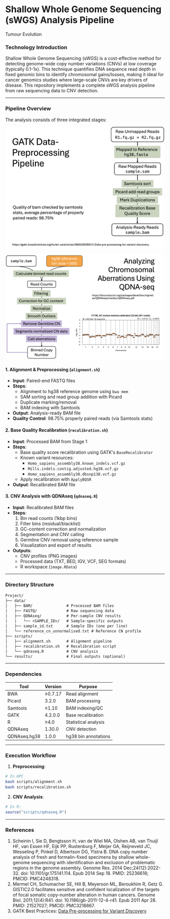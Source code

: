 # Shallow Whole Genome Sequencing (sWGS) Analysis Pipeline      
Tumour Evolution      

### Technology Introduction    
Shallow Whole Genome Sequencing (sWGS) is a cost-effective method for detecting genome-wide copy number variations (CNVs) at low coverage (typically 0.1-1x). This technique quantifies DNA sequence read depth in fixed genomic bins to identify chromosomal gains/losses, making it ideal for cancer genomics studies where large-scale CNVs are key drivers of disease. This repository implements a complete sWGS analysis pipeline from raw sequencing data to CNV detection.      

---

### Pipeline Overview
The analysis consists of three integrated stages:

<p align="center">
    <img src="images/Picture1.png" alt="Picture1" width="500">
</p>

<p align="center">
    <img src="images/Picture2.png" alt="Picture2" width="500">
</p>

#### 1. Alignment & Preprocessing (`alignment.sh`)
- **Input**: Paired-end FASTQ files
- **Steps**:
  - Alignment to hg38 reference genome using `bwa mem`
  - SAM sorting and read group addition with Picard
  - Duplicate marking/removal
  - BAM indexing with Samtools
- **Output**: Analysis-ready BAM file
- **Quality Control**: 98.75% properly paired reads (via Samtools stats)

#### 2. Base Quality Recalibration (`recalibration.sh`)
- **Input**: Processed BAM from Stage 1
- **Steps**:
  - Base quality score recalibration using GATK's `BaseRecalibrator`
  - Known variant resources: 
    - `Homo_sapiens_assembly38.known_indels.vcf.gz`
    - `Mills.indels.contig.adjusted.hg38.vcf.gz`
    - `Homo_sapiens_assembly38.dbsnp138.vcf.gz`
  - Apply recalibration with `ApplyBQSR`
- **Output**: Recalibrated BAM file


#### 3. CNV Analysis with QDNAseq (`qdnaseq.R`)
- **Input**: Recalibrated BAM files
- **Steps**:
  1. Bin read counts (1kbp bins)
  2. Filter bins (residual/blacklist)
  3. GC-content correction and normalization
  4. Segmentation and CNV calling
  5. Germline CNV removal using reference sample
  6. Visualization and export of results
- **Outputs**:
  - CNV profiles (PNG images)
  - Processed data (TXT, BED, IGV, VCF, SEG formats)
  - R workspace (`image.RData`)

---

### Directory Structure
```
Project/
├── data/
│   ├── BAM/               # Processed BAM files
│   ├── FASTQ/             # Raw sequencing data
│   ├── QDNAseq/           # Per-sample CNV results
│   │   └── <SAMPLE_ID>/   # Sample-specific outputs
│   ├── sample_id.txt      # Sample IDs (one per line)
│   └── reference_cn_unnormalised.txt # Reference CN profile
├── scripts/
│   ├── alignment.sh       # Alignment pipeline
│   ├── recalibration.sh   # Recalibration script
│   └── qdnaseq.R          # CNV analysis
└── results/               # Final outputs (optional)
```

---

### Dependencies
| Tool          | Version       | Purpose                     |
|---------------|---------------|----------------------------|
| BWA           | ≥0.7.17       | Read alignment             |
| Picard        | 3.2.0         | BAM processing             |
| Samtools      | ≥1.10         | BAM indexing/QC            |
| GATK          | 4.2.0.0       | Base recalibration         |
| R             | ≥4.0          | Statistical analysis       |
| QDNAseq       | 1.30.0        | CNV detection              |
| QDNAseq.hg38  | 1.0.0         | hg38 bin annotations       |

---

### Execution Workflow
1. **Preprocessing**:
```bash
# In HPC
bash scripts/alignment.sh
bash scripts/recalibration.sh
```

2. **CNV Analysis**:
```R
# In R:
source("scripts/qdnaseq.R")
```

---

### References
1. Scheinin I, Sie D, Bengtsson H, van de Wiel MA, Olshen AB, van Thuijl HF, van Essen HF, Eijk PP, Rustenburg F, Meijer GA, Reijneveld JC, Wesseling P, Pinkel D, Albertson DG, Ylstra B. DNA copy number analysis of fresh and formalin-fixed specimens by shallow whole-genome sequencing with identification and exclusion of problematic regions in the genome assembly. Genome Res. 2014 Dec;24(12):2022-32. doi: 10.1101/gr.175141.114. Epub 2014 Sep 18. PMID: 25236618; PMCID: PMC4248318.        
2. Mermel CH, Schumacher SE, Hill B, Meyerson ML, Beroukhim R, Getz G. GISTIC2.0 facilitates sensitive and confident localization of the targets of focal somatic copy-number alteration in human cancers. Genome Biol. 2011;12(4):R41. doi: 10.1186/gb-2011-12-4-r41. Epub 2011 Apr 28. PMID: 21527027; PMCID: PMC3218867.
3. GATK Best Practices: [Data Pre-processing for Variant Discovery](https://gatk.broadinstitute.org/hc/en-us/articles/360035535912-Data-pre-processing-for-variant-discovery)


